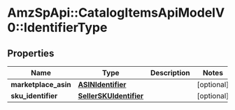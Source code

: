 # AmzSpApi::CatalogItemsApiModelV0::IdentifierType

## Properties
Name | Type | Description | Notes
------------ | ------------- | ------------- | -------------
**marketplace_asin** | [**ASINIdentifier**](ASINIdentifier.md) |  | [optional] 
**sku_identifier** | [**SellerSKUIdentifier**](SellerSKUIdentifier.md) |  | [optional] 

